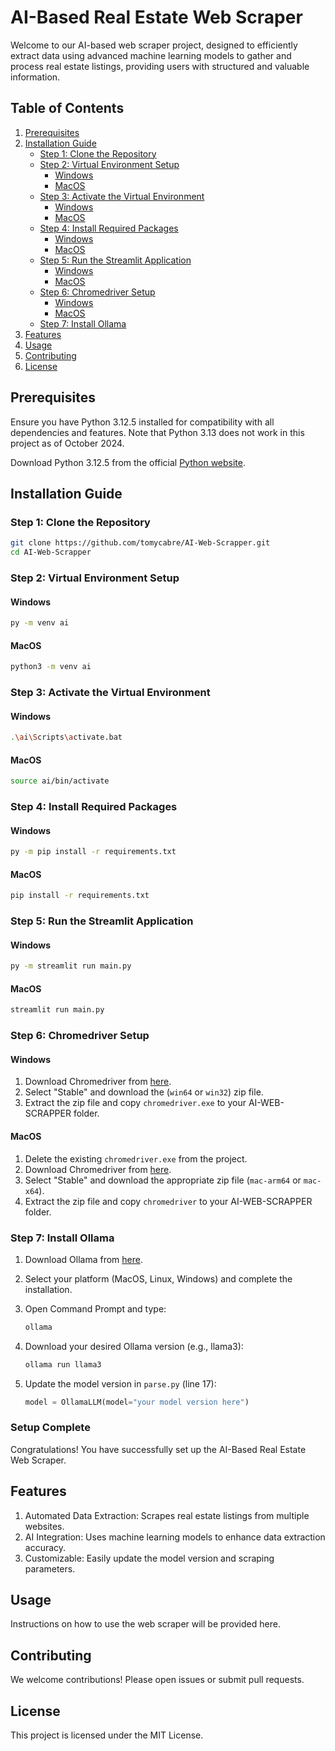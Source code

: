 # AI-Based Real Estate Web Scraper

Welcome to our AI-based web scraper project, designed to efficiently extract data using advanced machine learning models to gather and process real estate listings, providing users with structured and valuable information.

## Table of Contents

1. [Prerequisites](#prerequisites)
2. [Installation Guide](#installation-guide)
   - [Step 1: Clone the Repository](#step-1-clone-the-repository)
   - [Step 2: Virtual Environment Setup](#step-2-virtual-environment-setup)
     - [Windows](#windows)
     - [MacOS](#macos)
   - [Step 3: Activate the Virtual Environment](#step-3-activate-the-virtual-environment)
     - [Windows](#windows-1)
     - [MacOS](#macos-1)
   - [Step 4: Install Required Packages](#step-4-install-required-packages)
     - [Windows](#windows-2)
     - [MacOS](#macos-2)
   - [Step 5: Run the Streamlit Application](#step-5-run-the-streamlit-application)
     - [Windows](#windows-3)
     - [MacOS](#macos-3)
   - [Step 6: Chromedriver Setup](#step-6-chromedriver-setup)
     - [Windows](#windows-4)
     - [MacOS](#macos-4)
   - [Step 7: Install Ollama](#step-7-install-ollama)
3. [Features](#features)
4. [Usage](#usage)
5. [Contributing](#contributing)
6. [License](#license)

## Prerequisites

Ensure you have Python 3.12.5 installed for compatibility with all dependencies and features. Note that Python 3.13 does not work in this project as of October 2024.

Download Python 3.12.5 from the official [Python website](https://www.python.org/downloads/release/python-3125/).

## Installation Guide

### Step 1: Clone the Repository

```bash
git clone https://github.com/tomycabre/AI-Web-Scrapper.git
cd AI-Web-Scrapper
```

### Step 2: Virtual Environment Setup

#### Windows

```bash
py -m venv ai
```

#### MacOS

```bash
python3 -m venv ai
```

### Step 3: Activate the Virtual Environment

#### Windows

```bash
.\ai\Scripts\activate.bat
```

#### MacOS

```bash
source ai/bin/activate
```

### Step 4: Install Required Packages

#### Windows

```bash
py -m pip install -r requirements.txt
```

#### MacOS

```bash
pip install -r requirements.txt
```

### Step 5: Run the Streamlit Application

#### Windows

```bash
py -m streamlit run main.py
```

#### MacOS

```bash
streamlit run main.py
```

### Step 6: Chromedriver Setup

#### Windows

1. Download Chromedriver from [here](https://googlechromelabs.github.io/chrome-for-testing/#stable).
2. Select "Stable" and download the (`win64` or `win32`) zip file.
3. Extract the zip file and copy `chromedriver.exe` to your AI-WEB-SCRAPPER folder.

#### MacOS

1. Delete the existing `chromedriver.exe` from the project.
2. Download Chromedriver from [here](https://googlechromelabs.github.io/chrome-for-testing/#stable).
3. Select "Stable" and download the appropriate zip file (`mac-arm64` or `mac-x64`).
4. Extract the zip file and copy `chromedriver` to your AI-WEB-SCRAPPER folder.

### Step 7: Install Ollama

1. Download Ollama from [here](https://ollama.com/download).
2. Select your platform (MacOS, Linux, Windows) and complete the installation.

3. Open Command Prompt and type:
   ```bash
   ollama
   ```
4. Download your desired Ollama version (e.g., llama3):

   ```bash
   ollama run llama3
   ```

5. Update the model version in `parse.py` (line 17):

   ```python
   model = OllamaLLM(model="your model version here")
   ```

### Setup Complete

Congratulations! You have successfully set up the AI-Based Real Estate Web Scraper.

## Features

1. Automated Data Extraction: Scrapes real estate listings from multiple websites.
2. AI Integration: Uses machine learning models to enhance data extraction accuracy.
3. Customizable: Easily update the model version and scraping parameters.

## Usage

Instructions on how to use the web scraper will be provided here.

## Contributing

We welcome contributions! Please open issues or submit pull requests.

## License

This project is licensed under the MIT License.
